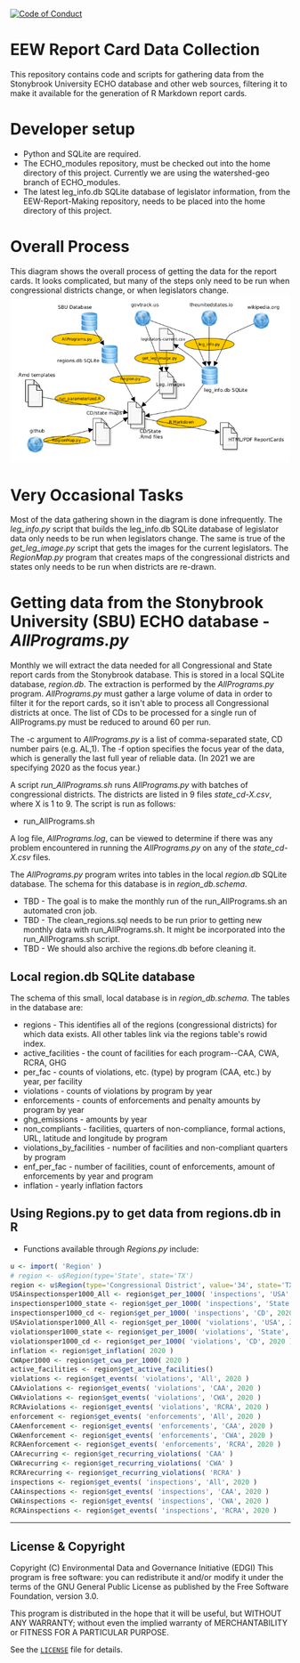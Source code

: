  [![Code of Conduct](https://img.shields.io/badge/%E2%9D%A4-code%20of%20conduct-blue.svg?style=flat)](https://github.com/edgi-govdata-archiving/overview/blob/main/CONDUCT.md)

# EEW Report Card Data Collection
This repository contains code and scripts for gathering data from the Stonybrook University ECHO database and other web sources, filtering it to make it available for the generation of R Markdown report cards.

# Developer setup
* Python and SQLite are required.
* The ECHO_modules repository, must be checked out into the home directory of this project. Currently we are using the watershed-geo branch of ECHO_modules.
* The latest leg_info.db SQLite database of legislator information, from the EEW-Report-Making repository, needs to be placed into the home directory of this project.

# Overall Process
This diagram shows the overall process of getting the data for the report cards.  It looks complicated, but many of the steps
only need to be run when congressional districts change, or when legislators change.
![alt text](https://github.com/edgi-govdata-archiving/EEW-ReportCard-Data/blob/main/ReportCard-process-flow.png?raw=true)

# Very Occasional Tasks
Most of the data gathering shown in the diagram is done infrequently.  The _leg_info.py_ script that builds the leg_info.db SQLite database of legislator data only needs to be run when legislators change.  The same is true of the _get_leg_image.py_ script that gets the images for the current legislators.  The _RegionMap.py_ program that creates maps of the congressional districts and states only needs to be run when districts are re-drawn.

# Getting data from the Stonybrook University (SBU) ECHO database - _AllPrograms.py_
Monthly we will extract the data needed for all Congressional and State report cards from the Stonybrook database.  This is stored in a local SQLite database, _region.db_.
The extraction is performed by the _AllPrograms.py_ program.  _AllPrograms.py_ must gather a large volume of data in order to filter
it for the report cards, so it isn't able to process all Congressional districts at once.  The list of CDs to be processed for a single run of AllPrograms.py must be reduced to around 60 per run. 

The -c argument to _AllPrograms.py_ is a list of comma-separated state, CD number pairs (e.g. AL,1).  The -f option specifies the focus year of the data, which is generally the last full year of reliable data. (In 2021 we are specifying 2020 as the focus year.)

A script _run_AllPrograms.sh_ runs _AllPrograms.py_ with batches of congressional districts.  The districts are listed in 9 files _state_cd-X.csv_, where X is 1 to 9. The script is run as follows:
* run_AllPrograms.sh

A log file, _AllPrograms.log_, can be viewed to determine if there was any problem encountered in running the _AllPrograms.py_ on any of the _state_cd-X.csv_ files.

The _AllPrograms.py_ program writes into tables in the local _region.db_ SQLite database. The schema for this database is in _region_db.schema_.
* TBD - The goal is to make the monthly run of the run_AllPrograms.sh an automated cron job.
* TBD - The clean_regions.sql needs to be run prior to getting new monthly data with run_AllPrograms.sh.  It might be incorporated into the run_AllPrograms.sh script.
* TBD - We should also archive the regions.db before cleaning it.  

## Local region.db SQLite database

The schema of this small, local database is in _region_db.schema_.  The tables in the database are:
* regions - This identifies all of the regions (congressional districts) for which data exists. All other tables link via the regions table's rowid index.
* active_facilities - the count of facilities for each program--CAA, CWA, RCRA, GHG
* per_fac - counts of violations, etc. (type) by program (CAA, etc.) by year, per facility
* violations - counts of violations by program by year
* enforcements - counts of enforcements and penalty amounts by program by year
* ghg_emissions - amounts by year
* non_compliants - facilities, quarters of non-compliance, formal actions, URL, latitude and longitude by program
* violations_by_facilities - number of facilities and non-compliant quarters by program
* enf_per_fac - number of facilities, count of enforcements, amount of enforcements by year and program
* inflation - yearly inflation factors

## Using Regions.py to get data from regions.db in R
* Functions available through _Regions.py_ include:
```R
u <- import( 'Region' )
# region <- u$Region(type='State', state='TX')
region <- u$Region(type='Congressional District', value='34', state='TX')
USAinspectionsper1000_All <- region$get_per_1000( 'inspections', 'USA', 2020 )
inspectionsper1000_state <- region$get_per_1000( 'inspections', 'State', 2020 )
inspectionsper1000_cd <- region$get_per_1000( 'inspections', 'CD', 2020 )
USAviolationsper1000_All <- region$get_per_1000( 'violations', 'USA', 2020 )
violationsper1000_state <- region$get_per_1000( 'violations', 'State', 2020 )
violationsper1000_cd <- region$get_per_1000( 'violations', 'CD', 2020 )
inflation <- region$get_inflation( 2020 )
CWAper1000 <- region$get_cwa_per_1000( 2020 )
active_facilities <- region$get_active_facilities()
violations <- region$get_events( 'violations', 'All', 2020 )
CAAviolations <- region$get_events( 'violations', 'CAA', 2020 )
CWAviolations <- region$get_events( 'violations', 'CWA', 2020 )
RCRAviolations <- region$get_events( 'violations', 'RCRA', 2020 )
enforcement <- region$get_events( 'enforcements', 'All', 2020 )
CAAenforcement <- region$get_events( 'enforcements', 'CAA', 2020 )
CWAenforcement <- region$get_events( 'enforcements', 'CWA', 2020 )
RCRAenforcement <- region$get_events( 'enforcements', 'RCRA', 2020 )
CAArecurring <- region$get_recurring_violations( 'CAA' )
CWArecurring <- region$get_recurring_violations( 'CWA' )
RCRArecurring <- region$get_recurring_violations( 'RCRA' )
inspections <- region$get_events( 'inspections', 'All', 2020 )
CAAinspections <- region$get_events( 'inspections', 'CAA', 2020 )
CWAinspections <- region$get_events( 'inspections', 'CWA', 2020 )
RCRAinspections <- region$get_events( 'inspections', 'RCRA', 2020 )
```





---

## License & Copyright

Copyright (C) <year> Environmental Data and Governance Initiative (EDGI)
This program is free software: you can redistribute it and/or modify it under the terms of the GNU General Public License as published by the Free Software Foundation, version 3.0.

This program is distributed in the hope that it will be useful, but WITHOUT ANY WARRANTY; without even the implied warranty of MERCHANTABILITY or FITNESS FOR A PARTICULAR PURPOSE.

See the [`LICENSE`](/LICENSE) file for details.
